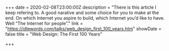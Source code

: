 +++
date = 2020-02-08T23:00:00Z
description = "There is this article I keep refering to. A good narative and some choice for you to make at the end. On which Internet you aspire to build, which Internet you’d like to have. Well “The Internet for people”."
link = "https://idlewords.com/talks/web_design_first_100_years.htm"
showDate = false
title = "Web Design: The First 100 Years"

+++

